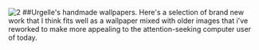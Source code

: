 ![2](https://user-images.githubusercontent.com/109094729/184544082-f3746cfb-4460-4ab2-ae13-2f1dc8087028.jpg)
##Urgelle's handmade wallpapers.
Here's a selection of brand new work that I think fits
well as a wallpaper mixed with older images that i've
reworked to make more appealing to the attention-seeking
computer user of today.
